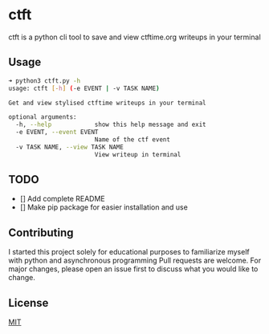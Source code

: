 # ctft

ctft is a python cli tool to save and view ctftime.org writeups in your terminal

## Usage

```bash
➜ python3 ctft.py -h
usage: ctft [-h] (-e EVENT | -v TASK NAME)

Get and view stylised ctftime writeups in your terminal

optional arguments:
  -h, --help            show this help message and exit
  -e EVENT, --event EVENT
                        Name of the ctf event
  -v TASK NAME, --view TASK NAME
                        View writeup in terminal

```

## TODO
- [] Add complete README
- [] Make pip package for easier installation and use
## Contributing
I started this project solely for educational purposes to familiarize myself with python and asynchronous programming
Pull requests are welcome. For major changes, please open an issue first to discuss what you would like to change.


## License
[MIT](https://choosealicense.com/licenses/mit/)
